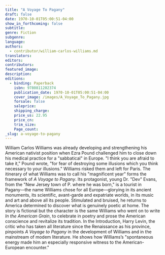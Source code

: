 ```yaml
---
title: "A Voyage To Pagany"
draft: false
date: 1970-10-01T05:00:51-04:00
show_in_forthcoming: false
subtitle:
genre: Fiction
subgenre:
language:
authors:
  - contributor/william-carlos-williams.md
translators:
editors:
contributors:
featured_image:
description:
editions:
  - binding: Paperback
    isbn: 9780811202374
    publication_date: 1970-10-01T05:00:51-04:00
    cover_image: /images/A_Voyage_To_Pagany.jpg
    forsale: false
    saleprice:
    shipping_charge:
    price_us: 22.95
    price_cn:
    trim_size:
    Page_count:
_slug: a-voyage-to-pagany
---
```


William Carlos Williams was already developing and strengthening his American nativist position when Ezra Pound challenged him to close down his medical practice for a "sabbatical" in Europe. "I think you are afraid to take it," Pound wrote, "for fear of destroying some illusions which you think necessary to your illusions." Williams risked them and left for Paris. The itinerary of what Williams was to call his "magnificent year" forms the framework of _A Voyage to Pagany_. Its protagonist, young Dr. "Dev" Evans, from the "New Jersey town of P. where he was born," is a tourist in Pagany––the name Williams chose for all Europe––glorying in its ancient monuments, its scientific, avant-garde and expatriate worlds, in its music and art and above all its people. Stimulated and bruised, he returns to America determined to discover what is genuinely poetic at home. The story is fictional but the character is the same Williams who went on to write _In the American Grain_, to celebrate in poetry and prose the American conscience and revitalize its tradition. In the Introduction, Harry Levin, the critic who has taken all literature since the Renaissance as his province, pinpoints _A Voyage to Pagany_ in the development of Williams and in the mainstream of modem literature. He shows how Williams’s "spontaneous energy made him an especially responsive witness to the American-European encounter."

